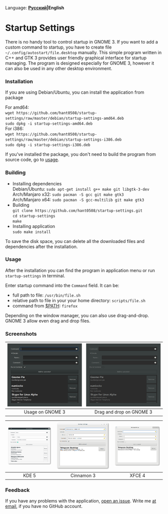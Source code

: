 Language: **[Русский](/README.rus.md)|English**

# Startup Settings

There is no handy tool to control startup in GNOME 3. If you want to add a custom command to
startup, you have to create file `~/.config/autostart/file.desktop` manually. This
simple program written in C++ and GTK 3 provides user friendly graphical interface for
startup managing. The program is designed especially for GNOME 3, however it can also be
used in any other desktop environment.

### Installation

If you are using Debian/Ubuntu, you can install the application from package

For amd64: <br />
`wget https://github.com/hant0508/startup-settings/raw/master/debian/startup-settings-amd64.deb` <br />
`sudo dpkg -i startup-settings-amd64.deb` <br />
For i386: <br />
`wget https://github.com/hant0508/startup-settings/raw/master/debian/startup-settings-i386.deb` <br />
`sudo dpkg -i startup-settings-i386.deb`

If you've installed the package, you don't need to build the program from source code, go to [usage](#usage).

### Building

- Installing dependencies <br />
Debian/Ubuntu: `sudo apt-get install g++ make git libgtk-3-dev` <br />
Arch/Manjaro x32: `sudo pacman -S gcc git make gtk3` <br />
Arch/Manjaro x64: `sudo pacman -S gcc-multilib git make gtk3` <br />
- Building <br />
`git clone https://github.com/hant0508/startup-settings.git` <br />
`cd startup-settings` <br />
`make`
- Installing application <br />
`sudo make install`

To save the disk space, you can delete all the downloaded files and dependencies after the installation.

### Usage

After the installation you can find the program in application menu or run
`startup-settings` in terminal.

Enter startup command into the `Command` field. It can be:
- full path to file: `/usr/bin/file.sh`
- relative path to file in your your home directory: `scripts/file.sh`
- command from [$PATH](https://en.wikipedia.org/wiki/PATH_(variable)): `firefox`

Depending on the window manager, you can also use drag-and-drop. GNOME 3 allow
even drag and drop files.

### Screenshots

![img](https://raw.githubusercontent.com/hant0508-zz/tmp/master/startup-settings/gif%201.gif) | ![img](https://raw.githubusercontent.com/hant0508-zz/tmp/master/startup-settings/gif%202.gif)
:---:|:---:
Usage on GNOME 3 | Drag and drop on GNOME 3


![alt-text](https://raw.githubusercontent.com/hant0508-zz/tmp/master/startup-settings/kde.png "KDE 5") | ![alt-text](https://raw.githubusercontent.com/hant0508-zz/tmp/master/startup-settings/cinnamon.png "Cinnamon 3") |  ![alt-text](https://raw.githubusercontent.com/hant0508-zz/tmp/master/startup-settings/xfce4.png "XFCE 4")
:-------------------------:|:-------------------------:|:-------------------------:
KDE 5                      | Cinnamon 3                | XFCE 4          

### Feedback

If you have any problems with the application, [open an
issue](https://github.com/hant0508/startup-settings/issues/new). Write me [at
email](mailto:hant0508@gmail.com?subject=GitHub%20issue%20|%20Startup), if you have no
GitHub account.
